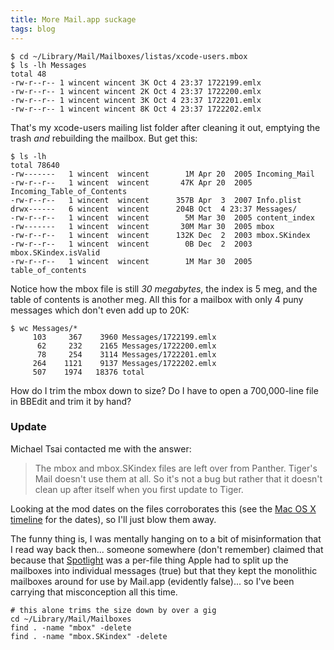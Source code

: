 ```yaml
---
title: More Mail.app suckage
tags: blog
---
```


```
$ cd ~/Library/Mail/Mailboxes/listas/xcode-users.mbox
$ ls -lh Messages
total 48
-rw-r--r-- 1 wincent wincent 3K Oct 4 23:37 1722199.emlx
-rw-r--r-- 1 wincent wincent 2K Oct 4 23:37 1722200.emlx
-rw-r--r-- 1 wincent wincent 3K Oct 4 23:37 1722201.emlx
-rw-r--r-- 1 wincent wincent 8K Oct 4 23:37 1722202.emlx
```

That's my xcode-users mailing list folder after cleaning it out, emptying the trash _and_ rebuilding the mailbox. But get this:

    $ ls -lh
    total 78640
    -rw-------   1 wincent  wincent        1M Apr 20  2005 Incoming_Mail
    -rw-r--r--   1 wincent  wincent       47K Apr 20  2005 Incoming_Table_of_Contents
    -rw-r--r--   1 wincent  wincent      357B Apr  3  2007 Info.plist
    drwx------   6 wincent  wincent      204B Oct  4 23:37 Messages/
    -rw-r--r--   1 wincent  wincent        5M Mar 30  2005 content_index
    -rw-------   1 wincent  wincent       30M Mar 30  2005 mbox
    -rw-r--r--   1 wincent  wincent      132K Dec  2  2003 mbox.SKindex
    -rw-r--r--   1 wincent  wincent        0B Dec  2  2003 mbox.SKindex.isValid
    -rw-r--r--   1 wincent  wincent        1M Mar 30  2005 table_of_contents

Notice how the mbox file is still _30 megabytes_, the index is 5 meg, and the table of contents is another meg. All this for a mailbox with only 4 puny messages which don't even add up to 20K:

    $ wc Messages/*
         103     367    3960 Messages/1722199.emlx
          62     232    2165 Messages/1722200.emlx
          78     254    3114 Messages/1722201.emlx
         264    1121    9137 Messages/1722202.emlx
         507    1974   18376 total

How do I trim the mbox down to size? Do I have to open a 700,000-line file in BBEdit and trim it by hand?

### Update

Michael Tsai contacted me with the answer:

> The mbox and mbox.SKindex files are left over from Panther. Tiger's Mail doesn't use them at all. So it's not a bug but rather that it doesn't clean up after itself when you first update to Tiger.

Looking at the mod dates on the files corroborates this (see the [Mac OS X timeline](http://www.wincent.com/knowledge-base/Mac%20OS%20X%20timeline) for the dates), so I'll just blow them away.

The funny thing is, I was mentally hanging on to a bit of misinformation that I read way back then... someone somewhere (don't remember) claimed that because that [Spotlight](http://www.wincent.com/knowledge-base/Spotlight) was a per-file thing Apple had to split up the mailboxes into individual messages (true) but that they kept the monolithic mailboxes around for use by Mail.app (evidently false)... so I've been carrying that misconception all this time.

    # this alone trims the size down by over a gig
    cd ~/Library/Mail/Mailboxes
    find . -name "mbox" -delete
    find . -name "mbox.SKindex" -delete
